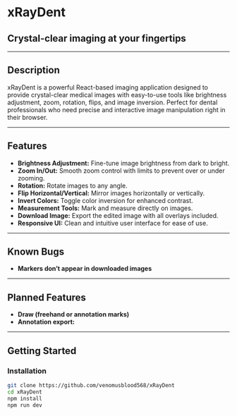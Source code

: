 # xRayDent

## Crystal-clear imaging at your fingertips

---

## Description

xRayDent is a powerful React-based imaging application designed to provide crystal-clear medical images with easy-to-use tools like brightness adjustment, zoom, rotation, flips, and image inversion. Perfect for dental professionals who need precise and interactive image manipulation right in their browser.

---

## Features

- **Brightness Adjustment:** Fine-tune image brightness from dark to bright.
- **Zoom In/Out:** Smooth zoom control with limits to prevent over or under zooming.
- **Rotation:** Rotate images to any angle.
- **Flip Horizontal/Vertical:** Mirror images horizontally or vertically.
- **Invert Colors:** Toggle color inversion for enhanced contrast.
- **Measurement Tools:** Mark and measure directly on images.
- **Download Image:** Export the edited image with all overlays included.
- **Responsive UI:** Clean and intuitive user interface for ease of use.

---

## Known Bugs

- **Markers don’t appear in downloaded images** 
---

## Planned Features

- **Draw (freehand or annotation marks)**
- **Annotation export:** 
---

## Getting Started

### Installation

```bash
git clone https://github.com/venomusblood568/xRayDent
cd xRayDent
npm install
npm run dev 
